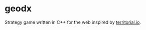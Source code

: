 # geodx
Strategy game written in C++ for the web inspired by [territorial.io](https://territorial.io).
